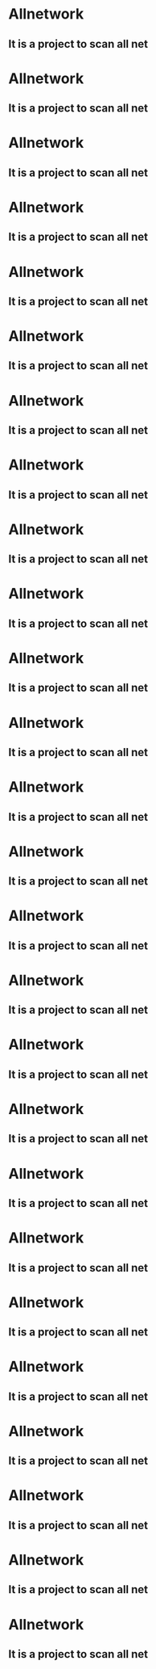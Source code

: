 # Allnetwork
## It is a project to scan all net
# Allnetwork
## It is a project to scan all net
# Allnetwork
## It is a project to scan all net
# Allnetwork
## It is a project to scan all net
# Allnetwork
## It is a project to scan all net
# Allnetwork
## It is a project to scan all net
# Allnetwork
## It is a project to scan all net
# Allnetwork
## It is a project to scan all net
# Allnetwork
## It is a project to scan all net
# Allnetwork
## It is a project to scan all net
# Allnetwork
## It is a project to scan all net
# Allnetwork
## It is a project to scan all net
# Allnetwork
## It is a project to scan all net
# Allnetwork
## It is a project to scan all net
# Allnetwork
## It is a project to scan all net
# Allnetwork
## It is a project to scan all net
# Allnetwork
## It is a project to scan all net
# Allnetwork
## It is a project to scan all net
# Allnetwork
## It is a project to scan all net
# Allnetwork
## It is a project to scan all net
# Allnetwork
## It is a project to scan all net
# Allnetwork
## It is a project to scan all net
# Allnetwork
## It is a project to scan all net
# Allnetwork
## It is a project to scan all net
# Allnetwork
## It is a project to scan all net
# Allnetwork
## It is a project to scan all net
